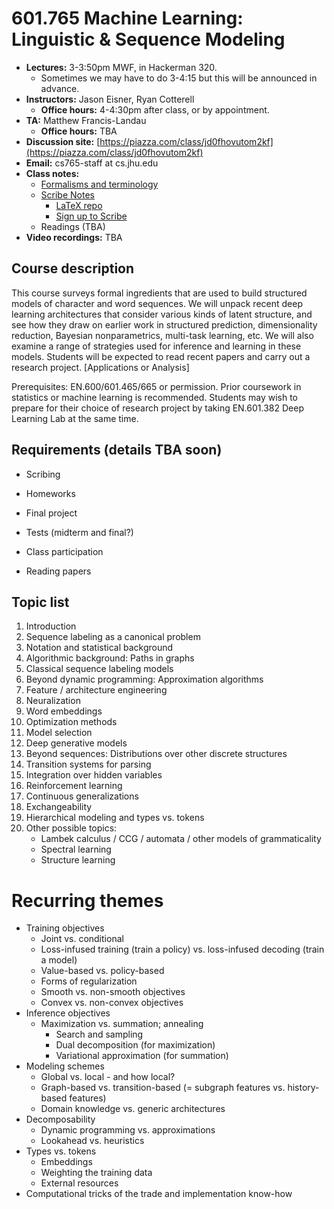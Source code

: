 
# 601.765 Machine Learning: Linguistic & Sequence Modeling

* **Lectures:** 3-3:50pm MWF, in Hackerman 320.
  * Sometimes we may have to do 3-4:15 but this will be announced in advance.
* **Instructors:** Jason Eisner, Ryan Cotterell
  * **Office hours:** 4-4:30pm after class, or by appointment.
* **TA:** Matthew Francis-Landau
  * **Office hours:** TBA
* **Discussion site:** [https://piazza.com/class/jd0fhovutom2kf](https://piazza.com/class/jd0fhovutom2kf)
* **Email:** cs765-staff at cs.jhu.edu
* **Class notes:**
  * [Formalisms and terminology](https://github.com/seq2class/scribe-notes/raw/master/formalisms.pdf)
  * [Scribe Notes](https://seq2class.github.io/scribe-notes/)
    * [LaTeX repo](https://github.com/seq2class/scribe-notes)
    * [Sign up to Scribe](https://github.com/seq2class/scribe-notes/wiki/Scribe-notes-sign-up)
  * Readings (TBA)
* **Video recordings:** TBA

## Course description

This course surveys formal ingredients that are used to build structured models of character and word sequences. We will unpack recent deep learning architectures that consider various kinds of latent structure, and see how they draw on earlier work in structured prediction, dimensionality reduction, Bayesian nonparametrics, multi-task learning, etc. We will also examine a range of strategies used for inference and learning in these models. Students will be expected to read recent papers and carry out a research project. [Applications or Analysis]

Prerequisites: EN.600/601.465/665 or permission. Prior coursework in statistics or machine learning is recommended. Students may wish to prepare for their choice of research project by taking EN.601.382 Deep Learning Lab at the same time.

## Requirements (details TBA soon)

* Scribing
* Homeworks
* Final project
* Tests (midterm and final?)

* Class participation
* Reading papers

## Topic list

1. Introduction
2. Sequence labeling as a canonical problem
3. Notation and statistical background
4. Algorithmic background: Paths in graphs
5. Classical sequence labeling models
6. Beyond dynamic programming: Approximation algorithms
7. Feature / architecture engineering
8. Neuralization
9. Word embeddings
10. Optimization methods
11. Model selection
12. Deep generative models
13. Beyond sequences: Distributions over other discrete structures
14. Transition systems for parsing
15. Integration over hidden variables
16. Reinforcement learning
17. Continuous generalizations
18. Exchangeability
19. Hierarchical modeling and types vs. tokens
20. Other possible topics:
    * Lambek calculus / CCG / automata / other models of grammaticality
    * Spectral learning
    * Structure learning

# Recurring themes

* Training objectives
  * Joint vs. conditional
  * Loss-infused training (train a policy) vs. loss-infused decoding (train a model)
  * Value-based vs. policy-based
  * Forms of regularization
  * Smooth vs. non-smooth objectives
  * Convex vs. non-convex objectives
* Inference objectives
  * Maximization vs. summation; annealing
	* Search and sampling
	* Dual decomposition (for maximization)
    * Variational approximation (for summation)
* Modeling schemes
  * Global vs. local - and how local?
  * Graph-based vs. transition-based (= subgraph features vs. history-based features)
  * Domain knowledge vs. generic architectures
* Decomposability
  * Dynamic programming vs. approximations
  * Lookahead vs. heuristics
* Types vs. tokens
  * Embeddings
  * Weighting the training data
  * External resources
* Computational tricks of the trade and implementation know-how
